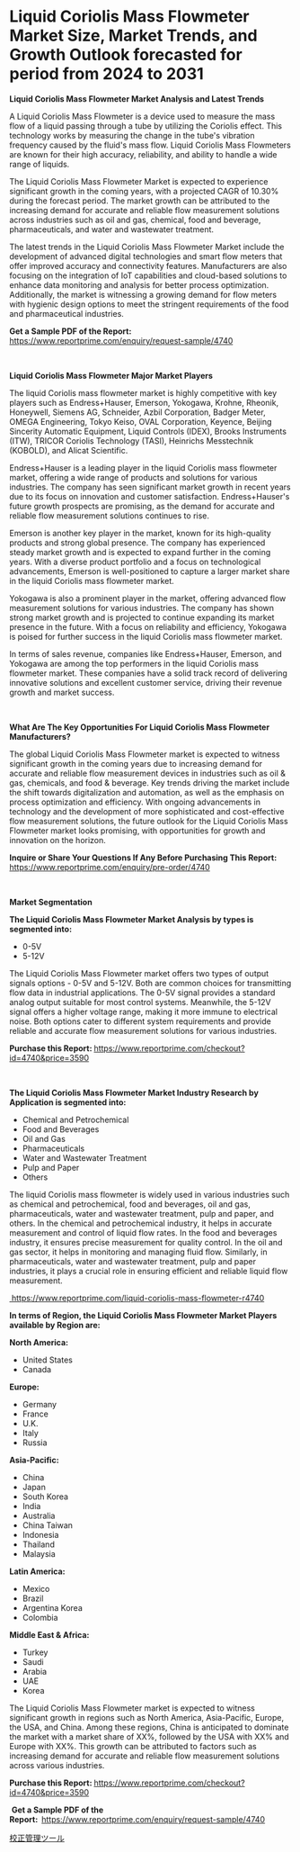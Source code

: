 <p><h1>Liquid Coriolis Mass Flowmeter Market Size, Market Trends, and Growth Outlook forecasted for period from 2024 to 2031</h1></p><p><strong>Liquid Coriolis Mass Flowmeter Market Analysis and Latest Trends</strong></p>
<p><p>A Liquid Coriolis Mass Flowmeter is a device used to measure the mass flow of a liquid passing through a tube by utilizing the Coriolis effect. This technology works by measuring the change in the tube's vibration frequency caused by the fluid's mass flow. Liquid Coriolis Mass Flowmeters are known for their high accuracy, reliability, and ability to handle a wide range of liquids.</p><p>The Liquid Coriolis Mass Flowmeter Market is expected to experience significant growth in the coming years, with a projected CAGR of 10.30% during the forecast period. The market growth can be attributed to the increasing demand for accurate and reliable flow measurement solutions across industries such as oil and gas, chemical, food and beverage, pharmaceuticals, and water and wastewater treatment.</p><p>The latest trends in the Liquid Coriolis Mass Flowmeter Market include the development of advanced digital technologies and smart flow meters that offer improved accuracy and connectivity features. Manufacturers are also focusing on the integration of IoT capabilities and cloud-based solutions to enhance data monitoring and analysis for better process optimization. Additionally, the market is witnessing a growing demand for flow meters with hygienic design options to meet the stringent requirements of the food and pharmaceutical industries.</p></p>
<p><strong>Get a Sample PDF of the Report:&nbsp;</strong> <a href="https://www.reportprime.com/enquiry/request-sample/4740">https://www.reportprime.com/enquiry/request-sample/4740</a></p>
<p>&nbsp;</p>
<p><strong>Liquid Coriolis Mass Flowmeter Major Market Players</strong></p>
<p><p>The liquid Coriolis mass flowmeter market is highly competitive with key players such as Endress+Hauser, Emerson, Yokogawa, Krohne, Rheonik, Honeywell, Siemens AG, Schneider, Azbil Corporation, Badger Meter, OMEGA Engineering, Tokyo Keiso, OVAL Corporation, Keyence, Beijing Sincerity Automatic Equipment, Liquid Controls (IDEX), Brooks Instruments (ITW), TRICOR Coriolis Technology (TASI), Heinrichs Messtechnik (KOBOLD), and Alicat Scientific.</p><p>Endress+Hauser is a leading player in the liquid Coriolis mass flowmeter market, offering a wide range of products and solutions for various industries. The company has seen significant market growth in recent years due to its focus on innovation and customer satisfaction. Endress+Hauser's future growth prospects are promising, as the demand for accurate and reliable flow measurement solutions continues to rise.</p><p>Emerson is another key player in the market, known for its high-quality products and strong global presence. The company has experienced steady market growth and is expected to expand further in the coming years. With a diverse product portfolio and a focus on technological advancements, Emerson is well-positioned to capture a larger market share in the liquid Coriolis mass flowmeter market.</p><p>Yokogawa is also a prominent player in the market, offering advanced flow measurement solutions for various industries. The company has shown strong market growth and is projected to continue expanding its market presence in the future. With a focus on reliability and efficiency, Yokogawa is poised for further success in the liquid Coriolis mass flowmeter market.</p><p>In terms of sales revenue, companies like Endress+Hauser, Emerson, and Yokogawa are among the top performers in the liquid Coriolis mass flowmeter market. These companies have a solid track record of delivering innovative solutions and excellent customer service, driving their revenue growth and market success.</p></p>
<p>&nbsp;</p>
<p><strong>What Are The Key Opportunities For Liquid Coriolis Mass Flowmeter Manufacturers?</strong></p>
<p><p>The global Liquid Coriolis Mass Flowmeter market is expected to witness significant growth in the coming years due to increasing demand for accurate and reliable flow measurement devices in industries such as oil & gas, chemicals, and food & beverage. Key trends driving the market include the shift towards digitalization and automation, as well as the emphasis on process optimization and efficiency. With ongoing advancements in technology and the development of more sophisticated and cost-effective flow measurement solutions, the future outlook for the Liquid Coriolis Mass Flowmeter market looks promising, with opportunities for growth and innovation on the horizon.</p></p>
<p><strong>Inquire or Share Your Questions If Any Before Purchasing This Report:</strong> <a href="https://www.reportprime.com/enquiry/pre-order/4740">https://www.reportprime.com/enquiry/pre-order/4740</a></p>
<p>&nbsp;</p>
<p><strong>Market Segmentation</strong></p>
<p><strong>The Liquid Coriolis Mass Flowmeter Market Analysis by types is segmented into:</strong></p>
<p><ul><li>0-5V</li><li>5-12V</li></ul></p>
<p><p>The Liquid Coriolis Mass Flowmeter market offers two types of output signals options - 0-5V and 5-12V. Both are common choices for transmitting flow data in industrial applications. The 0-5V signal provides a standard analog output suitable for most control systems. Meanwhile, the 5-12V signal offers a higher voltage range, making it more immune to electrical noise. Both options cater to different system requirements and provide reliable and accurate flow measurement solutions for various industries.</p></p>
<p><strong>Purchase this Report:&nbsp;</strong><a href="https://www.reportprime.com/checkout?id=4740&price=3590">https://www.reportprime.com/checkout?id=4740&price=3590</a></p>
<p>&nbsp;</p>
<p><strong>The Liquid Coriolis Mass Flowmeter Market Industry Research by Application is segmented into:</strong></p>
<p><ul><li>Chemical and Petrochemical</li><li>Food and Beverages</li><li>Oil and Gas</li><li>Pharmaceuticals</li><li>Water and Wastewater Treatment</li><li>Pulp and Paper</li><li>Others</li></ul></p>
<p><p>The liquid Coriolis mass flowmeter is widely used in various industries such as chemical and petrochemical, food and beverages, oil and gas, pharmaceuticals, water and wastewater treatment, pulp and paper, and others. In the chemical and petrochemical industry, it helps in accurate measurement and control of liquid flow rates. In the food and beverages industry, it ensures precise measurement for quality control. In the oil and gas sector, it helps in monitoring and managing fluid flow. Similarly, in pharmaceuticals, water and wastewater treatment, pulp and paper industries, it plays a crucial role in ensuring efficient and reliable liquid flow measurement.</p></p>
<p><a href="https://www.reportprime.com/liquid-coriolis-mass-flowmeter-r4740">&nbsp;https://www.reportprime.com/liquid-coriolis-mass-flowmeter-r4740</a></p>
<p><strong>In terms of Region, the Liquid Coriolis Mass Flowmeter Market Players available by Region are:</strong></p>
<p>
    <p> <strong> North America: </strong>
        <ul>
            <li>United States</li>
            <li>Canada</li>
        </ul>
        </p> 
    <p> <strong> Europe: </strong>
        <ul>
            <li>Germany</li>
            <li>France</li>
            <li>U.K.</li>
            <li>Italy</li>
            <li>Russia</li>
        </ul>
        </p> 
    <p> <strong> Asia-Pacific: </strong>
        <ul>
            <li>China</li>
            <li>Japan</li>
            <li>South Korea</li>
            <li>India</li>
            <li>Australia</li>
            <li>China Taiwan</li>
            <li>Indonesia</li>
            <li>Thailand</li>
            <li>Malaysia</li>
        </ul>
        </p> 
    <p> <strong> Latin America: </strong>
        <ul>
            <li>Mexico</li>
            <li>Brazil</li>
            <li>Argentina Korea</li>
            <li>Colombia</li>
        </ul>
        </p> 
    <p> <strong> Middle East & Africa: </strong>
        <ul>
            <li>Turkey</li>
            <li>Saudi</li>
            <li>Arabia</li>
            <li>UAE</li>
            <li>Korea</li>
        </ul>
    </p>
    </p>
<p><p>The Liquid Coriolis Mass Flowmeter market is expected to witness significant growth in regions such as North America, Asia-Pacific, Europe, the USA, and China. Among these regions, China is anticipated to dominate the market with a market share of XX%, followed by the USA with XX% and Europe with XX%. This growth can be attributed to factors such as increasing demand for accurate and reliable flow measurement solutions across various industries.</p></p>
<p><strong>Purchase this Report: </strong><a href="https://www.reportprime.com/checkout?id=4740&price=3590">https://www.reportprime.com/checkout?id=4740&price=3590</a></p>
<p>&nbsp;<strong>Get a Sample PDF of the Report:&nbsp;&nbsp;</strong><a href="https://www.reportprime.com/enquiry/request-sample/4740">https://www.reportprime.com/enquiry/request-sample/4740</a></p>
<p><strong></strong></p>
<p><p><a href="https://github.com/sghwr779811674/Market-Research-Report-List-4/blob/main/748141384018.md">校正管理ツール</a></p></p>